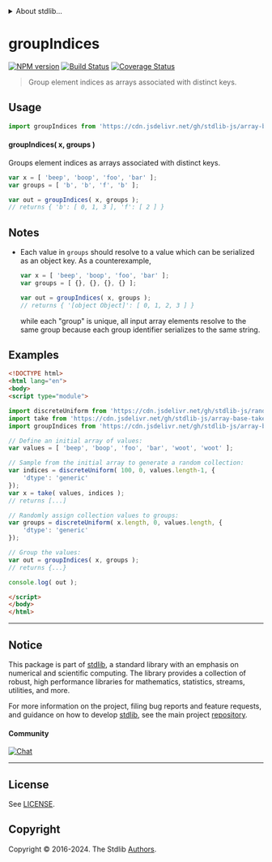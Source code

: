 <!--

@license Apache-2.0

Copyright (c) 2023 The Stdlib Authors.

Licensed under the Apache License, Version 2.0 (the "License");
you may not use this file except in compliance with the License.
You may obtain a copy of the License at

   http://www.apache.org/licenses/LICENSE-2.0

Unless required by applicable law or agreed to in writing, software
distributed under the License is distributed on an "AS IS" BASIS,
WITHOUT WARRANTIES OR CONDITIONS OF ANY KIND, either express or implied.
See the License for the specific language governing permissions and
limitations under the License.

-->


<details>
  <summary>
    About stdlib...
  </summary>
  <p>We believe in a future in which the web is a preferred environment for numerical computation. To help realize this future, we've built stdlib. stdlib is a standard library, with an emphasis on numerical and scientific computation, written in JavaScript (and C) for execution in browsers and in Node.js.</p>
  <p>The library is fully decomposable, being architected in such a way that you can swap out and mix and match APIs and functionality to cater to your exact preferences and use cases.</p>
  <p>When you use stdlib, you can be absolutely certain that you are using the most thorough, rigorous, well-written, studied, documented, tested, measured, and high-quality code out there.</p>
  <p>To join us in bringing numerical computing to the web, get started by checking us out on <a href="https://github.com/stdlib-js/stdlib">GitHub</a>, and please consider <a href="https://opencollective.com/stdlib">financially supporting stdlib</a>. We greatly appreciate your continued support!</p>
</details>

# groupIndices

[![NPM version][npm-image]][npm-url] [![Build Status][test-image]][test-url] [![Coverage Status][coverage-image]][coverage-url] <!-- [![dependencies][dependencies-image]][dependencies-url] -->

> Group element indices as arrays associated with distinct keys.

<!-- Section to include introductory text. Make sure to keep an empty line after the intro `section` element and another before the `/section` close. -->

<section class="intro">

</section>

<!-- /.intro -->

<!-- Package usage documentation. -->



<section class="usage">

## Usage

```javascript
import groupIndices from 'https://cdn.jsdelivr.net/gh/stdlib-js/array-base-group-indices@esm/index.mjs';
```

#### groupIndices( x, groups )

Groups element indices as arrays associated with distinct keys.

```javascript
var x = [ 'beep', 'boop', 'foo', 'bar' ];
var groups = [ 'b', 'b', 'f', 'b' ];

var out = groupIndices( x, groups );
// returns { 'b': [ 0, 1, 3 ], 'f': [ 2 ] }
```

</section>

<!-- /.usage -->

<!-- Package usage notes. Make sure to keep an empty line after the `section` element and another before the `/section` close. -->

<section class="notes">

## Notes

-   Each value in `groups` should resolve to a value which can be serialized as an object key. As a counterexample,

    ```javascript
    var x = [ 'beep', 'boop', 'foo', 'bar' ];
    var groups = [ {}, {}, {}, {} ];

    var out = groupIndices( x, groups );
    // returns { '[object Object]': [ 0, 1, 2, 3 ] }
    ```

    while each "group" is unique, all input array elements resolve to the same group because each group identifier serializes to the same string.

</section>

<!-- /.notes -->

<!-- Package usage examples. -->

<section class="examples">

## Examples

<!-- eslint no-undef: "error" -->

```html
<!DOCTYPE html>
<html lang="en">
<body>
<script type="module">

import discreteUniform from 'https://cdn.jsdelivr.net/gh/stdlib-js/random-array-discrete-uniform@esm/index.mjs';
import take from 'https://cdn.jsdelivr.net/gh/stdlib-js/array-base-take-indexed@esm/index.mjs';
import groupIndices from 'https://cdn.jsdelivr.net/gh/stdlib-js/array-base-group-indices@esm/index.mjs';

// Define an initial array of values:
var values = [ 'beep', 'boop', 'foo', 'bar', 'woot', 'woot' ];

// Sample from the initial array to generate a random collection:
var indices = discreteUniform( 100, 0, values.length-1, {
    'dtype': 'generic'
});
var x = take( values, indices );
// returns [...]

// Randomly assign collection values to groups:
var groups = discreteUniform( x.length, 0, values.length, {
    'dtype': 'generic'
});

// Group the values:
var out = groupIndices( x, groups );
// returns {...}

console.log( out );

</script>
</body>
</html>
```

</section>

<!-- /.examples -->

<!-- Section to include cited references. If references are included, add a horizontal rule *before* the section. Make sure to keep an empty line after the `section` element and another before the `/section` close. -->

<section class="references">

</section>

<!-- /.references -->

<!-- Section for related `stdlib` packages. Do not manually edit this section, as it is automatically populated. -->

<section class="related">

</section>

<!-- /.related -->

<!-- Section for all links. Make sure to keep an empty line after the `section` element and another before the `/section` close. -->


<section class="main-repo" >

* * *

## Notice

This package is part of [stdlib][stdlib], a standard library with an emphasis on numerical and scientific computing. The library provides a collection of robust, high performance libraries for mathematics, statistics, streams, utilities, and more.

For more information on the project, filing bug reports and feature requests, and guidance on how to develop [stdlib][stdlib], see the main project [repository][stdlib].

#### Community

[![Chat][chat-image]][chat-url]

---

## License

See [LICENSE][stdlib-license].


## Copyright

Copyright &copy; 2016-2024. The Stdlib [Authors][stdlib-authors].

</section>

<!-- /.stdlib -->

<!-- Section for all links. Make sure to keep an empty line after the `section` element and another before the `/section` close. -->

<section class="links">

[npm-image]: http://img.shields.io/npm/v/@stdlib/array-base-group-indices.svg
[npm-url]: https://npmjs.org/package/@stdlib/array-base-group-indices

[test-image]: https://github.com/stdlib-js/array-base-group-indices/actions/workflows/test.yml/badge.svg?branch=main
[test-url]: https://github.com/stdlib-js/array-base-group-indices/actions/workflows/test.yml?query=branch:main

[coverage-image]: https://img.shields.io/codecov/c/github/stdlib-js/array-base-group-indices/main.svg
[coverage-url]: https://codecov.io/github/stdlib-js/array-base-group-indices?branch=main

<!--

[dependencies-image]: https://img.shields.io/david/stdlib-js/array-base-group-indices.svg
[dependencies-url]: https://david-dm.org/stdlib-js/array-base-group-indices/main

-->

[chat-image]: https://img.shields.io/gitter/room/stdlib-js/stdlib.svg
[chat-url]: https://app.gitter.im/#/room/#stdlib-js_stdlib:gitter.im

[stdlib]: https://github.com/stdlib-js/stdlib

[stdlib-authors]: https://github.com/stdlib-js/stdlib/graphs/contributors

[umd]: https://github.com/umdjs/umd
[es-module]: https://developer.mozilla.org/en-US/docs/Web/JavaScript/Guide/Modules

[deno-url]: https://github.com/stdlib-js/array-base-group-indices/tree/deno
[deno-readme]: https://github.com/stdlib-js/array-base-group-indices/blob/deno/README.md
[umd-url]: https://github.com/stdlib-js/array-base-group-indices/tree/umd
[umd-readme]: https://github.com/stdlib-js/array-base-group-indices/blob/umd/README.md
[esm-url]: https://github.com/stdlib-js/array-base-group-indices/tree/esm
[esm-readme]: https://github.com/stdlib-js/array-base-group-indices/blob/esm/README.md
[branches-url]: https://github.com/stdlib-js/array-base-group-indices/blob/main/branches.md

[stdlib-license]: https://raw.githubusercontent.com/stdlib-js/array-base-group-indices/main/LICENSE

</section>

<!-- /.links -->

